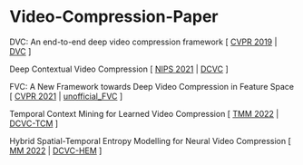 # Video-Compression-Paper

DVC: An end-to-end deep video compression framework
[
  [CVPR 2019](https://arxiv.org/pdf/1812.00101.pdf)
  |
  [DVC](https://github.com/GuoLusjtu/DVC)
]

Deep Contextual Video Compression
[
  [NIPS 2021](https://proceedings.neurips.cc/paper_files/paper/2021/file/96b250a90d3cf0868c83f8c965142d2a-Paper.pdf)
  |
  [DCVC](https://github.com/DeepMC-DCVC/DCVC)
]

FVC: A New Framework towards Deep Video Compression in Feature Space
[
  [CVPR 2021](https://openaccess.thecvf.com/content/CVPR2021/papers/Hu_FVC_A_New_Framework_Towards_Deep_Video_Compression_in_Feature_CVPR_2021_paper.pdf)
  |
  [unofficial_FVC](https://github.com/bygonexf/unofficial-FVC)
]

Temporal Context Mining for Learned Video Compression
[
  [TMM 2022](https://arxiv.org/pdf/2111.13850.pdf)
  |
  [DCVC-TCM](https://github.com/microsoft/DCVC)
]

Hybrid Spatial-Temporal Entropy Modelling for Neural Video Compression
[
  [MM 2022](https://arxiv.org/pdf/2207.05894.pdf)
  |
  [DCVC-HEM](https://github.com/microsoft/DCVC)
]
